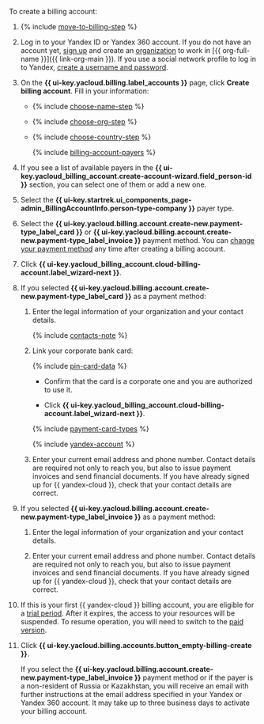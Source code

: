 To create a billing account:

1. {% include [move-to-billing-step](../../billing/_includes/move-to-billing-step.md) %}

1. Log in to your Yandex ID or Yandex 360 account. If you do not have an account yet, [sign up](https://yandex.ru/support/id/authorization/registration.html) and create an [organization](../../organization/quickstart.md) to work in [{{ org-full-name }}]({{ link-org-main }}). If you use a social network profile to log in to Yandex, [create a username and password](https://passport.yandex.com/passport?mode=postregistration&create_login=1).

1. On the **{{ ui-key.yacloud.billing.label_accounts }}** page, click **Create billing account**. Fill in your information:

   * {% include [choose-name-step](../../billing/_includes/choose-name-step.md) %}
   * {% include [choose-org-step](../../billing/_includes/choose-org-step.md) %}
   * {% include [choose-country-step](../../billing/_includes/choose-country-step.md) %}

      {% include [billing-account-payers](../../billing/_includes/billing-account-payers.md) %}

1. If you see a list of available payers in the **{{ ui-key.yacloud_billing_account.create-account-wizard.field_person-id }}** section, you can select one of them or add a new one.

1. Select the **{{ ui-key.startrek.ui_components_page-admin_BillingAccountInfo.person-type-company }}** payer type.

1. Select the **{{ ui-key.yacloud.billing.account.create-new.payment-type_label_card }}** or **{{ ui-key.yacloud.billing.account.create-new.payment-type_label_invoice }}** payment method. You can [change your payment method](../../billing/operations/change-payment-method.md) any time after creating a billing account.

1. Click **{{ ui-key.yacloud_billing_account.cloud-billing-account.label_wizard-next }}**.

1. If you selected **{{ ui-key.yacloud.billing.account.create-new.payment-type_label_card }}** as a payment method:

   1. Enter the legal information of your organization and your contact details.

      {% include [contacts-note](contacts-note.md) %}

   1. Link your corporate bank card:

      {% include [pin-card-data](pin-card-data.md) %}

      * Confirm that the card is a corporate one and you are authorized to use it.

      * Click **{{ ui-key.yacloud_billing_account.cloud-billing-account.label_wizard-next }}**.

      {% include [payment-card-types](payment-card-types-business.md) %}

      {% include [yandex-account](payment-card-validation.md) %}

   1. Enter your current email address and phone number. Contact details are required not only to reach you, but also to issue payment invoices and send financial documents. If you have already signed up for {{ yandex-cloud }}, check that your contact details are correct.

1. If you selected **{{ ui-key.yacloud.billing.account.create-new.payment-type_label_invoice }}** as a payment method:

   1. Enter the legal information of your organization and your contact details.

   1. Enter your current email address and phone number. Contact details are required not only to reach you, but also to issue payment invoices and send financial documents. If you have already signed up for {{ yandex-cloud }}, check that your contact details are correct.

1. If this is your first {{ yandex-cloud }} billing account, you are eligible for a [trial period](../../billing/concepts/trial-period.md). After it expires, the access to your resources will be suspended. To resume operation, you will need to switch to the [paid version](../../billing/operations/activate-commercial.md).

1. Click **{{ ui-key.yacloud.billing.accounts.button_empty-billing-create }}**.

   If you select the **{{ ui-key.yacloud.billing.account.create-new.payment-type_label_invoice }}** payment method or if the payer is a non-resident of Russia or Kazakhstan, you will receive an email with further instructions at the email address specified in your Yandex or Yandex 360 account. It may take up to three business days to activate your billing account.

